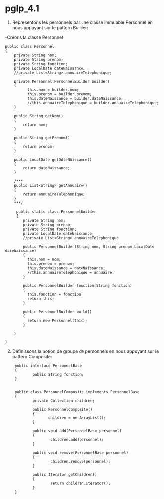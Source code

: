 # pglp_4.1

1) Representons les personnels par une classe immuable Personnel en nous appuyant sur le pattern Builder:

-Créons la classe Personnel

    public class Personnel
    {
        private String nom;
        private String prenom;
        private String fonction;
        private LocalDate dateNaissance;
        //private List<String> annuaireTelephonique;
    
        private Personnel(PersonnelBuilder builder)
        {
              this.nom = builder.nom;
              this.prenom = builder.prenom;
              this.dateNaissance = builder.dateNaissance;
              //this.annuaireTelephonique = builder.annuaireTelephonique;
        }
        
        public String getNom()
        {
            return nom;
        }
        
        public String getPrenom()
        {
            return prenom;
        }
        
        public LocalDate getDAteNAissance()
        {
            return dateNaissance;
        }
        
        /***
        public List<String> getAnnuaire()
        {
    	    return annuaireTelephonique;
        }
        ***/
        
         public static class PersonnelBuilder
         {
            private String nom;
            private String prenom;
            private String fonction;
            private LocalDate dateNaissance;
            //private List<String> annuaireTelephonique
          
            public PersonnelBuilder(String nom, String prenom,LocalDate dateNaissance)
            {
              this.nom = nom;
              this.prenom = prenom;
              this.dateNaissance = dateNaissance;
              //this.annuaireTelephonique = annuaire;
            }
          
            public PersonnelBuilder fonction(String fonction)
            {
              this.fonction = fonction;
              return this;
            }
          
            public PersonnelBuilder build()
            {
              return new Personnel(this);
            }
      
        }
    
    }
    
    
2) Définissons la notion de groupe de personnels en nous appuyant sur le pattern Composite:

        public interface PersonnelBase
        {
                public String fonction;
        }
        
        
        public class PersonnelComposite implements PersonnelBase
        {
                private Collection children;
                
                public PersonnelComposite()
                {
                       children = ne ArrayList();
                }
                
                public void add(PersonnelBase personnel)
                {
                        children.add(personnel);
                }
                
                public void remove(PersonnelBase personnel)
                {
                        children.remove(personnel);
                }
                
                public Iterator getChildren()
                {
                        return children.Iterator();
                }
        }
        

